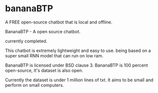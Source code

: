 # bananaBTP
 A FREE open-source chatbot that is local and offline. 

 BananaBTP - A open source chatbot.

 currently completed. 

This chatbot is extremely lightweight and easy to use. being based on a super small RNN model that can run on low ram.

BananaBTP is licensed under BSD clause 3.
BananaBTP is 100 percent open-source, It's dataset is also open.

Currently the dataset is under 1 million lines of txt. It aims to be small and perform on small computers.
